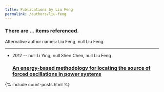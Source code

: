 ```yaml
---
title: Publications by Liu Feng
permalink: /authors/liu-feng
---
```


<h3 id="number-posts">There are ... items referenced.</h3>
<p id='info-authors'>Alternative author names: Liu Feng, null Liu Feng.</p>
<hr />
<ul class="post-list">
<li><span class='post-meta'>2012 -- null Li Ying, null Shen Chen, null Liu Feng</span><h3><a class='post-link' href="{{ site.baseurl }}/an-energy-based-methodology-for-locating-the-source-of-forced-oscillations-in-power-systems">An energy-based methodology for locating the source of forced oscillations in power systems</a></h3></li>

</ul>
{% include count-posts.html %}
